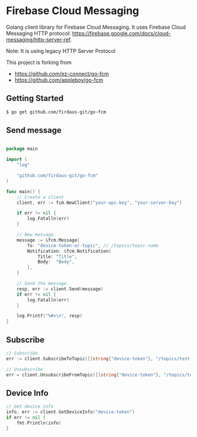 
# Firebase Cloud Messaging

Golang client library for Firebase Cloud Messaging.
It uses Firebase Cloud Messaging HTTP protocol: https://firebase.google.com/docs/cloud-messaging/http-server-ref.

Note: It is using legacy HTTP Server Protocol

This project is forking from 
- https://github.com/ez-connect/go-fcm 
- https://github.com/appleboy/go-fcm

## Getting Started

```sh
$ go get github.com/firdaus-git/go-fcm
```

## Send message

```go

package main

import (
	"log"

	"github.com/firdaus-git/go-fcm"
)

func main() {
    // Create a client
    client, err := fcm.NewClient("your-api-key", "your-server-key")

	if err != nil {
		log.Fatalln(err)
	}

    // New message
    message := &fcm.Message{
        To: "device-token-or-topic", // /topics/topic-name
        Notification: &fcm.Notification{
            Title: "Title",
            Body:  "Body",
        },
    }

    // Send the message
    resp, err := client.Send(message)
    if err != nil {
        log.Fatalln(err)
    }

    log.Printf("%#v\n", resp)
}
```
## Subscribe

```go
// Subscribe
err := client.SubscribeToTopic([]string{"device-token"}, "/topics/test-topic-name")

// Unsubscribe
err = client.UnsubscribeFromTopic([]string{"device-token"}, "/topics/test-topic-name")
```

## Device Info

```go
// Get device info
info, err := client.GetDeviceInfo("device-token")
if err != nil {
    fmt.Println(info)
}
```
